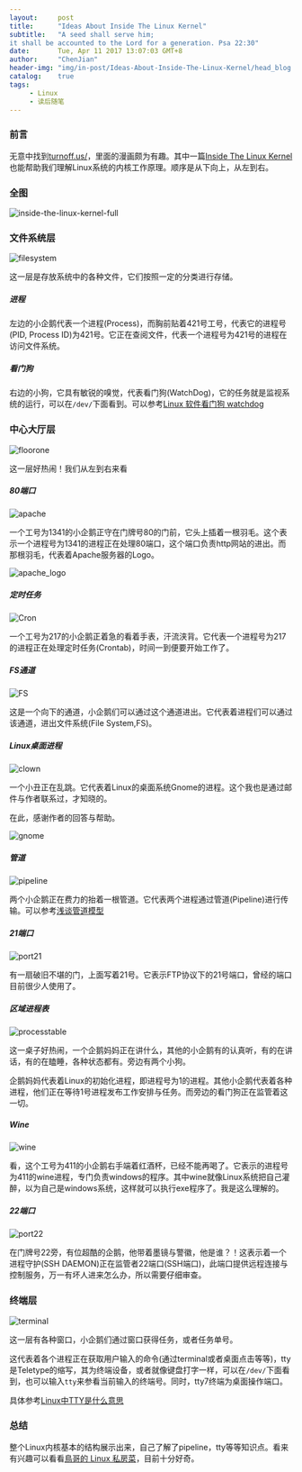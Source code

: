 ```yaml
---
layout:     post
title:      "Ideas About Inside The Linux Kernel"
subtitle:   "A seed shall serve him;
it shall be accounted to the Lord for a generation. Psa 22:30"
date:       Tue, Apr 11 2017 13:07:03 GMT+8
author:     "ChenJian"
header-img: "img/in-post/Ideas-About-Inside-The-Linux-Kernel/head_blog.jpg"
catalog:    true
tags:
     - Linux
     - 读后随笔
---
```


### 前言

无意中找到[turnoff.us/](http://turnoff.us/)，里面的漫画颇为有趣。其中一篇[Inside The Linux Kernel](http://turnoff.us/geek/inside-the-linux-kernel/)也能帮助我们理解Linux系统的内核工作原理。顺序是从下向上，从左到右。

### 全图

![inside-the-linux-kernel-full](http://turnoff.us/image/en/inside-the-linux-kernel-full.png)

### 文件系统层

![filesystem](/img/in-post/Ideas-About-Inside-The-Linux-Kernel/filesystem.png)

这一层是存放系统中的各种文件，它们按照一定的分类进行存储。


##### 进程

左边的小企鹅代表一个进程(Process)，而胸前贴着421号工号，代表它的进程号(PID, Process ID)为421号。它正在查阅文件，代表一个进程号为421号的进程在访问文件系统。

##### 看门狗

右边的小狗，它具有敏锐的嗅觉，代表看门狗(WatchDog)，它的任务就是监视系统的运行，可以在`/dev/`下面看到。可以参考[Linux 软件看门狗 watchdog](http://blog.csdn.net/liigo/article/details/9227205)

### 中心大厅层

![floorone](/img/in-post/Ideas-About-Inside-The-Linux-Kernel/floorone.png)

这一层好热闹！我们从左到右来看

##### 80端口

![apache](/img/in-post/Ideas-About-Inside-The-Linux-Kernel/apache.png)

一个工号为1341的小企鹅正守在门牌号80的门前，它头上插着一根羽毛。这个表示一个进程号为1341的进程正在处理80端口，这个端口负责http网站的进出。而那根羽毛，代表着Apache服务器的Logo。

![apache_logo](https://www.apache.org/img/asf_logo.png)

##### 定时任务

![Cron](/img/in-post/Ideas-About-Inside-The-Linux-Kernel/cron.png)

一个工号为217的小企鹅正着急的看着手表，汗流浃背。它代表一个进程号为217的进程正在处理定时任务(Crontab)，时间一到便要开始工作了。

##### FS通道

![FS](/img/in-post/Ideas-About-Inside-The-Linux-Kernel/fs.png)

这是一个向下的通道，小企鹅们可以通过这个通道进出。它代表着进程们可以通过该通道，进出文件系统(File System,FS)。

##### Linux桌面进程

![clown](/img/in-post/Ideas-About-Inside-The-Linux-Kernel/clown.png)

一个小丑正在乱跳。它代表着Linux的桌面系统Gnome的进程。这个我也是通过邮件与作者联系过，才知晓的。

在此，感谢作者的回答与帮助。

![gnome](/img/in-post/Ideas-About-Inside-The-Linux-Kernel/gnome.png)

##### 管道

![pipeline](/img/in-post/Ideas-About-Inside-The-Linux-Kernel/pipeline.png)

两个小企鹅正在费力的抬着一根管道。它代表两个进程通过管道(Pipeline)进行传输。可以参考[浅谈管道模型](http://blog.csdn.net/yanghua_kobe/article/details/7561016)

##### 21端口

![port21](/img/in-post/Ideas-About-Inside-The-Linux-Kernel/port21.png)

有一扇破旧不堪的门，上面写着21号。它表示FTP协议下的21号端口，曾经的端口目前很少人使用了。

##### 区域进程表

![processtable](/img/in-post/Ideas-About-Inside-The-Linux-Kernel/processtable.png)

这一桌子好热闹，一个企鹅妈妈正在讲什么，其他的小企鹅有的认真听，有的在讲话，有的在瞌睡，各种状态都有。旁边有两个小狗。

企鹅妈妈代表着Linux的初始化进程，即进程号为1的进程。其他小企鹅代表着各种进程，他们正在等待1号进程发布工作安排与任务。而旁边的看门狗正在监管着这一切。

##### Wine

![wine](/img/in-post/Ideas-About-Inside-The-Linux-Kernel/wine.png)

看，这个工号为411的小企鹅右手端着红酒杯，已经不能再喝了。它表示的进程号为411的wine进程，专门负责windows的程序。其中wine就像Linux系统把自己灌醉，以为自己是windows系统，这样就可以执行exe程序了。我是这么理解的。


##### 22端口

![port22](/img/in-post/Ideas-About-Inside-The-Linux-Kernel/port22.png)

在门牌号22旁，有位超酷的企鹅，他带着墨镜与警徽，他是谁？！这表示着一个进程守护(SSH DAEMON)正在监管者22端口(SSH端口)，此端口提供远程连接与控制服务，万一有坏人进来怎么办，所以需要仔细审查。

### 终端层

![terminal](/img/in-post/Ideas-About-Inside-The-Linux-Kernel/terminal.png)

这一层有各种窗口，小企鹅们通过窗口获得任务，或者任务单号。

这代表着各个进程正在获取用户输入的命令(通过terminal或者桌面点击等等)，tty是Teletype的缩写，其为终端设备，或者就像键盘打字一样，可以在`/dev/`下面看到，也可以输入`tty`来参看当前输入的终端号。同时，tty7终端为桌面操作端口。

具体参考[Linux中TTY是什么意思](http://blog.csdn.net/hello_kate/article/details/47065673)

### 总结

整个Linux内核基本的结构展示出来，自己了解了pipeline，tty等等知识点。看来有兴趣可以看看[鳥哥的 Linux 私房菜](http://linux.vbird.org/#)，目前十分好奇。






